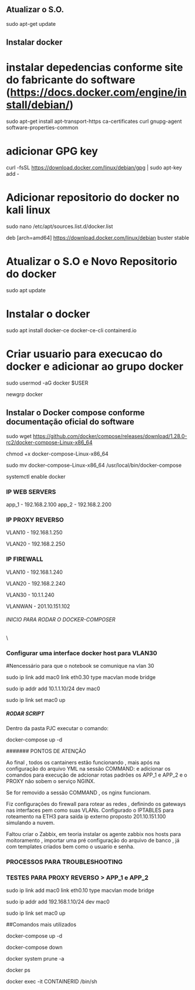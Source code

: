 
## Atualizar o S.O. 

sudo apt-get update 
 

## Instalar docker 

# instalar depedencias conforme site do fabricante do software (https://docs.docker.com/engine/install/debian/) 

sudo apt-get install apt-transport-https ca-certificates curl gnupg-agent software-properties-common


# adicionar GPG key

curl -fsSL https://download.docker.com/linux/debian/gpg | sudo apt-key add - 


# Adicionar repositorio do docker no kali linux 

sudo nano /etc/apt/sources.list.d/docker.list 

deb [arch=amd64] https://download.docker.com/linux/debian buster stable 


# Atualizar o S.O e Novo Repositorio do docker 
 
sudo apt update 


# Instalar o docker 

sudo apt install docker-ce docker-ce-cli containerd.io 





# Criar usuario para execucao do docker e adicionar ao grupo docker 

sudo usermod -aG docker $USER 

newgrp docker 


## Instalar o Docker compose conforme documentação oficial do software 


sudo wget https://github.com/docker/compose/releases/download/1.28.0-rc2/docker-compose-Linux-x86_64 

chmod +x docker-compose-Linux-x86_64 

sudo mv docker-compose-Linux-x86_64 /usr/local/bin/docker-compose 



systemctl enable docker 


### IP WEB SERVERS

app_1 - 192.168.2.100
app_2 - 192.168.2.200


### IP PROXY REVERSO

VLAN10 - 192.168.1.250

VLAN20 - 192.168.2.250


### IP FIREWALL

VLAN10 - 192.168.1.240

VLAN20 - 192.168.2.240

VLAN30 - 10.1.1.240

VLANWAN - 201.10.151.102



###### INICIO PARA RODAR O DOCKER-COMPOSER

\

### Configurar uma interface docker host para VLAN30

#Nencessário para que o notebook se comunique na vlan 30

sudo ip link add mac0 link eth0.30 type macvlan mode bridge

sudo ip addr add 10.1.1.10/24 dev mac0

sudo ip link set mac0 up 



##### RODAR SCRIPT

Dentro da pasta PJC executar o comando:

docker-compose up -d



####### PONTOS DE ATENÇÃO

Ao final , todos os cantainers estão funcionando , mais após na configuração do arquivo YML na sessão COMMAND: e adicionar os comandos para execução de adcionar rotas padrões os APP_1 e APP_2 e o PROXY não sobem o serviço NGINX.

Se for removido a sessão COMMAND , os nginx funcionam.

Fiz configurações do firewall para rotear as redes , definindo os gateways nas interfaces pem como suas VLANs. Configurado o IPTABLES para roteamento na ETH3 para saida ip externo proposto 201.10.151.100 simulando a nuvem.

Faltou criar o Zabbix, em teoria instalar os agente zabbix nos hosts para moitoramento , importar uma pré configuração do arquivo de banco , já com templates criados bem como o usuario e senha.


### PROCESSOS PARA  TROUBLESHOOTING


### TESTES PARA PROXY REVERSO > APP_1 e APP_2

sudo ip link add mac0 link eth0.10 type macvlan mode bridge

sudo ip addr add 192.168.1.10/24 dev mac0

sudo ip link set mac0 up 



##Comandos mais utilizados

docker-compose up -d

docker-compose down

docker system prune -a

docker ps

docker exec -it CONTAINERID /bin/sh




